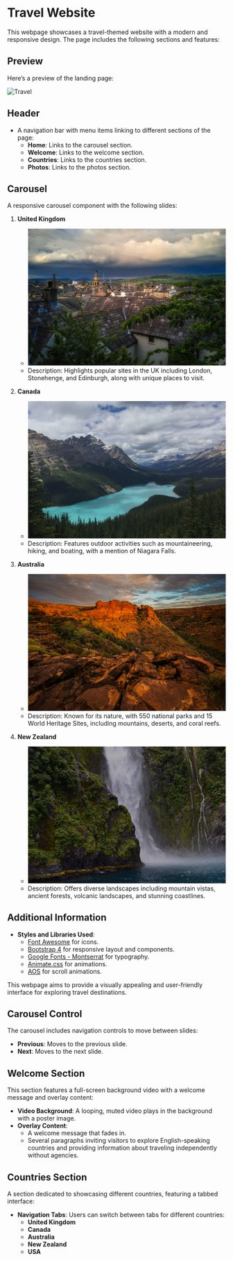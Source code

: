# Travel Website

This webpage showcases a travel-themed website with a modern and responsive design. The page includes the following sections and features:

## Preview

Here’s a preview of the landing page:

![Travel](travel.png)


## Header

- A navigation bar with menu items linking to different sections of the page:
  - **Home**: Links to the carousel section.
  - **Welcome**: Links to the welcome section.
  - **Countries**: Links to the countries section.
  - **Photos**: Links to the photos section.

## Carousel

A responsive carousel component with the following slides:

1. **United Kingdom**
   - ![UK](img/uk.png)
   - Description: Highlights popular sites in the UK including London, Stonehenge, and Edinburgh, along with unique places to visit.

2. **Canada**
   - ![Canada](img/canada.png)
   - Description: Features outdoor activities such as mountaineering, hiking, and boating, with a mention of Niagara Falls.

3. **Australia**
   - ![Australia](img/australia.png)
   - Description: Known for its nature, with 550 national parks and 15 World Heritage Sites, including mountains, deserts, and coral reefs.

4. **New Zealand**
   - ![New Zealand](img/nz.png)
   - Description: Offers diverse landscapes including mountain vistas, ancient forests, volcanic landscapes, and stunning coastlines.

## Additional Information

- **Styles and Libraries Used**:
  - [Font Awesome](https://stackpath.bootstrapcdn.com/font-awesome/4.7.0/css/font-awesome.min.css) for icons.
  - [Bootstrap 4](https://stackpath.bootstrapcdn.com/bootstrap/4.3.1/css/bootstrap.min.css) for responsive layout and components.
  - [Google Fonts - Montserrat](https://fonts.googleapis.com/css?family=Montserrat:400,600,700&display=swap) for typography.
  - [Animate.css](https://cdnjs.cloudflare.com/ajax/libs/animate.css/4.1.1/animate.min.css) for animations.
  - [AOS](https://unpkg.com/aos@2.3.1/dist/aos.css) for scroll animations.

This webpage aims to provide a visually appealing and user-friendly interface for exploring travel destinations.

## Carousel Control

The carousel includes navigation controls to move between slides:

- **Previous**: Moves to the previous slide.
- **Next**: Moves to the next slide.

## Welcome Section

This section features a full-screen background video with a welcome message and overlay content:

- **Video Background**: A looping, muted video plays in the background with a poster image.
- **Overlay Content**: 
  - A welcome message that fades in.
  - Several paragraphs inviting visitors to explore English-speaking countries and providing information about traveling independently without agencies.

## Countries Section

A section dedicated to showcasing different countries, featuring a tabbed interface:

- **Navigation Tabs**: Users can switch between tabs for different countries:
  - **United Kingdom**
  - **Canada**
  - **Australia**
  - **New Zealand**
  - **USA**
